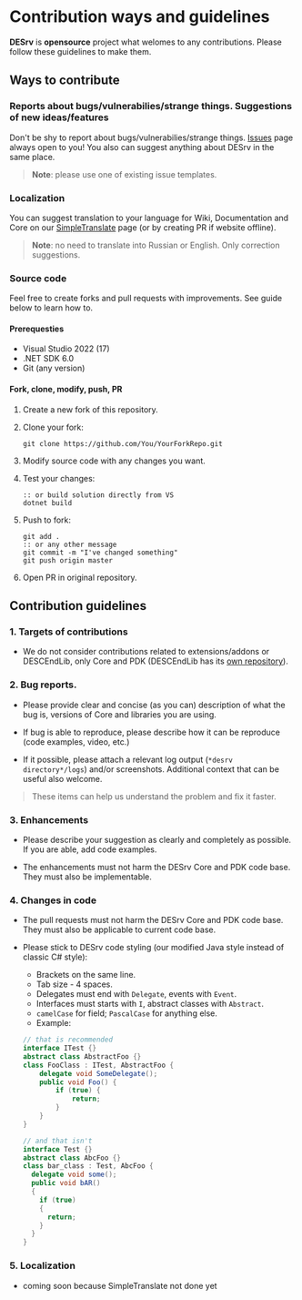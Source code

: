 # Contribution ways and guidelines

**DESrv** is **opensource** project what welomes to any contributions. Please follow these guidelines to make them.

## Ways to contribute

### Reports about bugs/vulnerabilies/strange things. Suggestions of new ideas/features

Don't be shy to report about bugs/vulnerabilies/strange things. [Issues](https://github.com/Blusutils/DESrv/issues) page always open to you!
You also can suggest anything about DESrv in the same place.

> **Note**: please use one of existing issue templates.

### Localization

You can suggest translation to your language for Wiki, Documentation and Core on our [SimpleTranslate](https://simpletranslate.net/projects/blusutils-desrv) page (or by creating PR if website offline).

> **Note**: no need to translate into Russian or English. Only correction suggestions.

### Source code

Feel free to create forks and pull requests with improvements. See guide below to learn how to.

#### Prerequesties

* Visual Studio 2022 (17)
* .NET SDK 6.0
* Git (any version)

#### Fork, clone, modify, push, PR

1. Create a new fork of this repository.
2. Clone your fork:

    ```batch
    git clone https://github.com/You/YourForkRepo.git
    ```

3. Modify source code with any changes you want.
4. Test your changes:

    ```batch
    :: or build solution directly from VS
    dotnet build
    ```

6. Push to fork:

    ```batch
    git add .
    :: or any other message
    git commit -m "I've changed something"
    git push origin master
    ```

7. Open PR in original repository.

## Contribution guidelines

### 1. Targets of contributions

* We do not consider contributions related to extensions/addons or DESCEndLib, only Core and PDK (DESCEndLib has its [own repository](https://github.com/Blusutils/DESCEndLib)).

### 2. Bug reports.

* Please provide clear and concise (as you can) description of what the bug is, versions of Core and libraries you are using.

* If bug is able to reproduce, please describe how it can be reproduce (code examples, video, etc.)

* If it possible, please attach a relevant log output (`*desrv directory*/logs`) and/or screenshots. Additional context that can be useful also welcome.

> These items can help us understand the problem and fix it faster.

### 3. Enhancements

* Please describe your suggestion as clearly and completely as possible. If you are able, add code examples.

* The enhancements must not harm the DESrv Core and PDK code base. They must also be implementable.

### 4. Changes in code

* The pull requests must not harm the DESrv Core and PDK code base. They must also be applicable to current code base.

* Please stick to DESrv code styling (our modified Java style instead of classic C# style):
    * Brackets on the same line.
    * Tab size - 4 spaces.
    * Delegates must end with `Delegate`, events with `Event`.
    * Interfaces must starts with `I`, abstract classes with `Abstract`.
    * `camelCase` for field; `PascalCase` for anything else.
    * Example:

    ```cs
    // that is recommended
    interface ITest {}
    abstract class AbstractFoo {}
    class FooClass : ITest, AbstractFoo {
        delegate void SomeDelegate();
        public void Foo() {
            if (true) { 
                return;
            }
        }
    }

    // and that isn't
    interface Test {}
    abstract class AbcFoo {}
    class bar_class : Test, AbcFoo {
      delegate void some();
      public void bAR()
      {
        if (true)
        {
          return;
        }
      }
    }
    ```

### 5. Localization
* coming soon because SimpleTranslate not done yet
